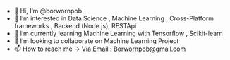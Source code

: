 - 👋 Hi, I’m @borwornpob
- 👀 I’m interested in Data Science , Machine Learning , Cross-Platform frameworks , Backend (Node.js), RESTApi
- 🌱 I’m currently learning Machine Learning with Tensorflow , Scikit-learn
- 💞️ I’m looking to collaborate on Machine Learning Project
- 📫 How to reach me -> Via Email : Borwornpob@gmail.com 

<!---
borwornpob/borwornpob is a ✨ special ✨ repository because its `README.md` (this file) appears on your GitHub profile.
You can click the Preview link to take a look at your changes.
--->
